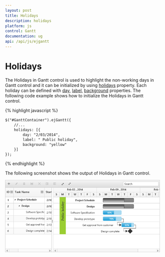 ```yaml
---
layout: post
title: Holidays
description: holidays
platform: js
control: Gantt
documentation: ug
api: /api/js/ejgantt
---
```


# Holidays

The Holidays in Gantt control is used to highlight the non-working days in Gantt control and it can be initialized by using [holidays](/api/js/ejgantt#members:holidays) property. Each holiday can be defined with [day](/api/js/ejgantt#members:holidays-day), [label](/api/js/ejgantt#members:holidays-label), [background](/api/js/ejgantt#members:holidays-background) properties. The following code example shows how to initialize the Holidays in Gantt control.

{% highlight javascript %}

    $("#GanttContainer").ejGantt({
        //...
        holidays: [{
            day: "2/03/2014",
            label: " Public holiday",
            background: "yellow"
        }]
    });

{% endhighlight %}

The following screenshot shows the output of Holidays in Gantt control.

![](/js/Gantt/Holidays_images/Holidays_img1.png)

